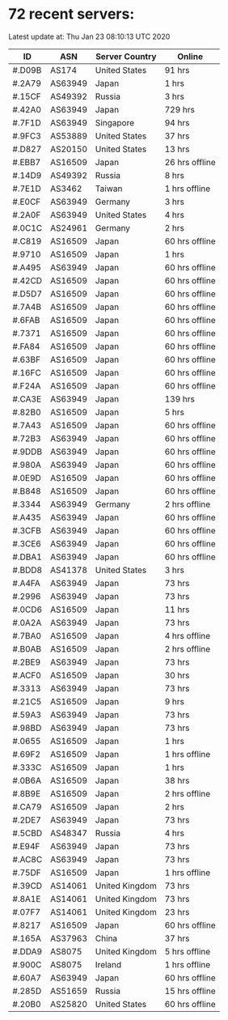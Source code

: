 # 72 recent servers:

Latest update at: Thu Jan 23 08:10:13 UTC 2020

| ID | ASN | Server Country | Online |
| -- | --- | -------------- | ------ |
| #.D09B | AS174 | United States | 91 hrs |
| #.2A79 | AS63949 | Japan | 1 hrs |
| #.15CF | AS49392 | Russia | 3 hrs |
| #.42A0 | AS63949 | Japan | 729 hrs |
| #.7F1D | AS63949 | Singapore | 94 hrs |
| #.9FC3 | AS53889 | United States | 37 hrs |
| #.D827 | AS20150 | United States | 13 hrs |
| #.EBB7 | AS16509 | Japan | 26 hrs offline |
| #.14D9 | AS49392 | Russia | 8 hrs |
| #.7E1D | AS3462 | Taiwan | 1 hrs offline |
| #.E0CF | AS63949 | Germany | 3 hrs |
| #.2A0F | AS63949 | United States | 4 hrs |
| #.0C1C | AS24961 | Germany | 2 hrs |
| #.C819 | AS16509 | Japan | 60 hrs offline |
| #.9710 | AS16509 | Japan | 1 hrs |
| #.A495 | AS63949 | Japan | 60 hrs offline |
| #.42CD | AS16509 | Japan | 60 hrs offline |
| #.D5D7 | AS16509 | Japan | 60 hrs offline |
| #.7A4B | AS16509 | Japan | 60 hrs offline |
| #.6FAB | AS16509 | Japan | 60 hrs offline |
| #.7371 | AS16509 | Japan | 60 hrs offline |
| #.FA84 | AS16509 | Japan | 60 hrs offline |
| #.63BF | AS16509 | Japan | 60 hrs offline |
| #.16FC | AS16509 | Japan | 60 hrs offline |
| #.F24A | AS16509 | Japan | 60 hrs offline |
| #.CA3E | AS63949 | Japan | 139 hrs |
| #.82B0 | AS16509 | Japan | 5 hrs |
| #.7A43 | AS16509 | Japan | 60 hrs offline |
| #.72B3 | AS63949 | Japan | 60 hrs offline |
| #.9DDB | AS63949 | Japan | 60 hrs offline |
| #.980A | AS63949 | Japan | 60 hrs offline |
| #.0E9D | AS16509 | Japan | 60 hrs offline |
| #.B848 | AS16509 | Japan | 60 hrs offline |
| #.3344 | AS63949 | Germany | 2 hrs offline |
| #.A435 | AS63949 | Japan | 60 hrs offline |
| #.3CFB | AS63949 | Japan | 60 hrs offline |
| #.3CE6 | AS63949 | Japan | 60 hrs offline |
| #.DBA1 | AS63949 | Japan | 60 hrs offline |
| #.BDD8 | AS41378 | United States | 3 hrs |
| #.A4FA | AS63949 | Japan | 73 hrs |
| #.2996 | AS63949 | Japan | 73 hrs |
| #.0CD6 | AS16509 | Japan | 11 hrs |
| #.0A2A | AS63949 | Japan | 73 hrs |
| #.7BA0 | AS16509 | Japan | 4 hrs offline |
| #.B0AB | AS16509 | Japan | 2 hrs offline |
| #.2BE9 | AS63949 | Japan | 73 hrs |
| #.ACF0 | AS16509 | Japan | 30 hrs |
| #.3313 | AS63949 | Japan | 73 hrs |
| #.21C5 | AS16509 | Japan | 9 hrs |
| #.59A3 | AS63949 | Japan | 73 hrs |
| #.98BD | AS63949 | Japan | 73 hrs |
| #.0655 | AS16509 | Japan | 1 hrs |
| #.69F2 | AS16509 | Japan | 1 hrs offline |
| #.333C | AS16509 | Japan | 1 hrs |
| #.0B6A | AS16509 | Japan | 38 hrs |
| #.8B9E | AS16509 | Japan | 2 hrs offline |
| #.CA79 | AS16509 | Japan | 2 hrs |
| #.2DE7 | AS63949 | Japan | 73 hrs |
| #.5CBD | AS48347 | Russia | 4 hrs |
| #.E94F | AS63949 | Japan | 73 hrs |
| #.AC8C | AS63949 | Japan | 73 hrs |
| #.75DF | AS16509 | Japan | 1 hrs offline |
| #.39CD | AS14061 | United Kingdom | 73 hrs |
| #.8A1E | AS14061 | United Kingdom | 73 hrs |
| #.07F7 | AS14061 | United Kingdom | 23 hrs |
| #.8217 | AS16509 | Japan | 60 hrs offline |
| #.165A | AS37963 | China | 37 hrs |
| #.DDA9 | AS8075 | United Kingdom | 5 hrs offline |
| #.900C | AS8075 | Ireland | 1 hrs offline |
| #.60A7 | AS63949 | Japan | 60 hrs offline |
| #.285D | AS51659 | Russia | 15 hrs offline |
| #.20B0 | AS25820 | United States | 60 hrs offline |

